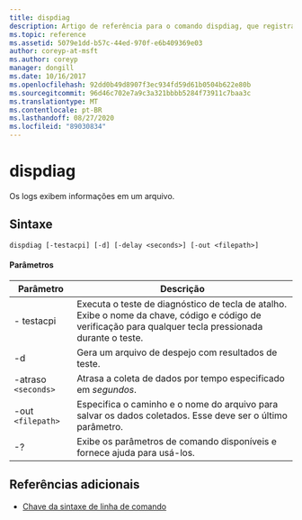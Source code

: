 ```yaml
---
title: dispdiag
description: Artigo de referência para o comando dispdiag, que registra em log informações em um arquivo.
ms.topic: reference
ms.assetid: 5079e1dd-b57c-44ed-970f-e6b409369e03
author: coreyp-at-msft
ms.author: coreyp
manager: dongill
ms.date: 10/16/2017
ms.openlocfilehash: 92dd0b49d8907f3ec934fd59d61b0504b622e80b
ms.sourcegitcommit: 96d46c702e7a9c3a321bbbb5284f73911c7baa3c
ms.translationtype: MT
ms.contentlocale: pt-BR
ms.lasthandoff: 08/27/2020
ms.locfileid: "89030834"
---
```

# <a name="dispdiag"></a>dispdiag

Os logs exibem informações em um arquivo.

## <a name="syntax"></a>Sintaxe

```
dispdiag [-testacpi] [-d] [-delay <seconds>] [-out <filepath>]
```

#### <a name="parameters"></a>Parâmetros

| Parâmetro | Descrição |
| --------- | ----------- |
| - testacpi | Executa o teste de diagnóstico de tecla de atalho. Exibe o nome da chave, código e código de verificação para qualquer tecla pressionada durante o teste. |
| -d | Gera um arquivo de despejo com resultados de teste. |
| -atraso `<seconds>` | Atrasa a coleta de dados por tempo especificado em *segundos*. |
| -out `<filepath>`  | Especifica o caminho e o nome do arquivo para salvar os dados coletados. Esse deve ser o último parâmetro. |
| -? | Exibe os parâmetros de comando disponíveis e fornece ajuda para usá-los. |

## <a name="additional-references"></a>Referências adicionais

- [Chave da sintaxe de linha de comando](command-line-syntax-key.md)
